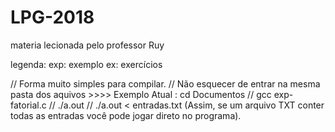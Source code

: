 # LPG-2018
   materia lecionada pelo professor Ruy
   
   legenda:
   exp: exemplo
   ex: exercícios 
   
// Forma muito simples para compilar.
// Não esquecer de entrar na mesma pasta dos aquivos  >>>> Exemplo Atual :    cd Documentos
// gcc exp-fatorial.c
// ./a.out
// ./a.out < entradas.txt    (Assim, se um arquivo TXT conter todas as entradas você pode jogar direto no programa).
